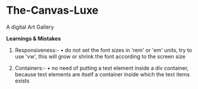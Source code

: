 # The-Canvas-Luxe
A digital Art Gallery


<strong>Learnings & Mistakes</strong>
1. Responsiveness:-
   • do not set the font sizes in 'rem' or 'em' units, try to use 'vw', this will grow or shrink the font according to the screen size

2. Containers:-
   • no need of putting a text element inside a div container, because text elements are itself a container inside which the text items exists
